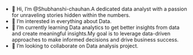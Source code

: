 - 👋 Hi, I’m @Shubhanshi-chauhan.A dedicated data analyst with a passion for unraveling stories hidden within the numbers.
- 👀 I’m interested in everything about Data.
- 🌱 I’m currently learning Data analytics to get better insights from data and create meaningful insights.My goal is to leverage data-driven approaches to make informed decisions and drive business success.
- 💞️ I’m looking to collaborate on Data analysis project.
  

<!---
Shubhanshi-chauhan/Shubhanshi-chauhan is a ✨ special ✨ repository because its `README.md` (this file) appears on your GitHub profile.
You can click the Preview link to take a look at your changes.
--->
